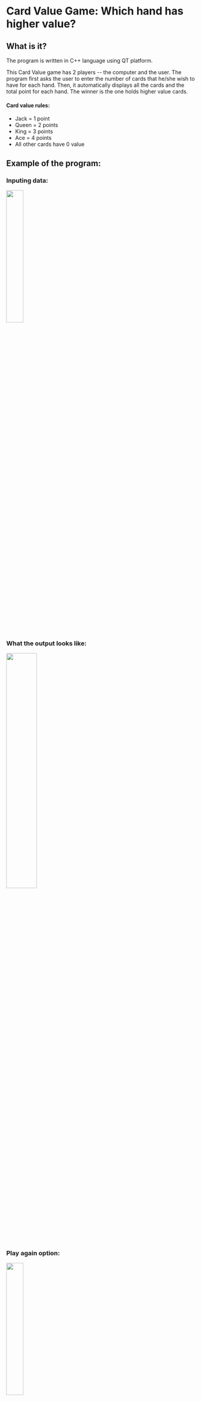 # Card Value Game: Which hand has higher value? 
## What is it?
The program is written in C++ language using QT platform. 

This Card Value game has 2 players -- the computer and the user. The program first asks the user to enter the number of cards that he/she wish to have for each hand. Then, it automatically displays all the cards and the total point for each hand. The winner is the one holds higher value cards.

#### Card value rules:
* Jack = 1 point
* Queen = 2 points
* King = 3 points
* Ace = 4 points
* All other cards have 0 value 

## Example of the program:
### Inputing data:

<img src="https://github.com/tphuong141607/YesCode-Card-Value-Game/blob/master/Example%20of%20the%20Program%20Input.png" width="30%">

### What the output looks like:

<img src="https://github.com/tphuong141607/YesCode-Card-Value-Game/blob/master/Example%20of%20the%20output.png" width="40%">

### Play again option:
<img src="https://github.com/tphuong141607/YesCode-Card-Value-Game/blob/master/Example%20of%20the%20Program.png" width="30%">


## How to run this program on your computer locally? (Macintosh operating systems)
#### Method 1: Using terminal
1. Download [Homebrew](https://brew.sh/) if you don't have it installed
2. Open terminal
3. Download QT by typing `brew install qt5` (I purpusely put QT version 5 to avoid any incompatible error) 
3. Type: `export PATH="/usr/local/opt/qt/bin:$PATH"`
5. Go to the `CardValueGame` directory
6. Type `qmake`
7. Type `make`
8. Type `./CardValueGame`

#### Method 2: Using Qt app
1. Download QT [here](https://www.qt.io/download)
2. Open the project on the QT application simply by double click on the `CardValueGame.pro` file
3. Run the program

Note: `CardValueGame.pro` file is in YesCode-Card-Value-Game/CardValueGame/CardValueGame.pro
CardValueGamescript file includes all other files' information and how to do a sample run on terminal
